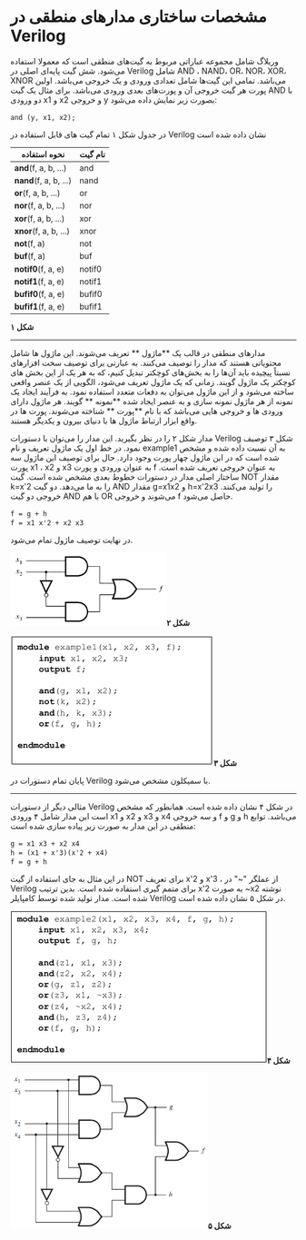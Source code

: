 # مشخصات ساختاری مدارهای منطقی در Verilog

وریلاگ شامل مجموعه عباراتی مربوط به گیت‌های منطقی است که معمولا استفاده می‌شود. شش گیت پایه‌ای اصلی در Verilog شامل AND ، NAND، OR، NOR، XOR، XNOR می‌باشد. تمامی این گیت‌ها شامل تعدادی ورودی و  یک خروجی می‌باشد. اولین پورت هر گیت خروجی آن و پورت‌های بعدی ورودی می‌باشد. برای مثال یک گیت AND با دو ورودی x1 و x2 و خروجی y بصورت زیر نمایش داده می‌شود:

```
and (y, x1, x2);
```

در جدول شکل ۱ تمام گیت های قابل استفاده در Verilog نشان داده شده است

| **نحوه استفاده** | **نام گیت** |
| --- | --- |
| **and**\(f, a, b, ...\) | and |
| **nand**\(f, a, b, ...\) | nand |
| **or**\(f, a, b, ...\) | or |
| **nor**\(f, a, b, ...\) | nor |
| **xor**\(f, a, b, ...\) | xor |
| **xnor**\(f, a, b, ...\) | xnor |
| **not**\(f, a\) | not |
| **buf**\(f, a\) | buf |
| **notif0**\(f, a, e\) | notif0 |
| **notif1**\(f, a, e\) | notif1 |
| **bufif0**\(f, a, e\) | bufif0 |
| **bufif1**\(f, a, e\) | bufif1 |

**شکل ۱**

---

مدارهای منطقی در قالب یک **ماژول ** تعریف می‌شوند. این ماژول ها شامل محتویاتی هستند که مدار را توصیف می‌کنند. به عبارتی برای توصیف سخت افزارهای نسبتاً پیچیده باید آن‌ها را به بخش‌های کوچکتر تبدیل کنیم، که به هر یک از این بخش های کوچکتر یک ماژول گویند. زمانی که یک ماژول تعریف می‌شود، الگویی از یک عنصر واقعی ساخته می‌شود و از این ماژول می‌توان به دفعات متعدد استفاده نمود. به فرآیند ایجاد یک نمونه از هر ماژول نمونه سازی و به عنصر ایجاد شده **نمونه ** گویند. هر ماژول دارای ورودی ها و خروجی هایی می‌باشد که با نام **پورت ** شناخته می‌شوند. پورت ها در واقع ابزار ارتباط ماژول ها با دنیای بیرون و یکدیگر هستند.

مدار شکل ۲ را در نظر بگیرید. این مدار را می‌توان با دستورات Verilog شکل ۳ توصیف نمود. در خط اول یک ماژول تعریف و نام example1 به آن نسبت داده شده و مشخص شده است که در این ماژول چهار پورت وجود دارد. حال برای توصیف این ماژول سه پورت x1 ، x2 و x3 به عنوان ورودی و پورت f به عنوان خروجی تعریف شده است. ساختار اصلی مدار در دستورات خطوط بعدی مشخص شده است. گیت NOT مقدار k=x'2 را به ما می‌دهد. دو گیت AND مقدار g=x1x2 و h=x'2x3 را تولید می‌کنند. خروجی دو گیت AND با هم OR می‌شوند و خروجی f حاصل می‌شود.

```
f = g + h
f = x1 x'2 + x2 x3
```

در نهایت توصیف ماژول تمام می‌شود.

![](/assets/pic02.png)**شکل ۲**

![](/assets/pic03.png)**شکل ۳**

پایان تمام دستورات در Verilog با سمیکلون مشخص می‌شود.

---

مثالی دیگر از دستورات Verilog در شکل ۴ نشان داده شده است. همانطور که مشخص است این مدار شامل ۴ ورودی x1 و x2 و x3 و x4 و سه خروجی f و g و h می‌باشد. توابع منطقی در این مدار به صورت زیر پیاده سازی شده است:

```
g = x1 x3 + x2 x4
h = (x1 + x'3)(x'2 + x4)
f = g + h
```

در این مثال به جای استفاده از گیت NOT برای تعریف x'2 و x'3 ، از عملگر "~" در Verilog برای متمم گیری استفاده شده است. بدین ترتیب x'2 به صورت ~x2 نوشته شده است. مدار تولید شده توسط کامپایلر Verilog در شکل ۵ نشان داده شده است.

![](/assets/pic04.png)**شکل ۴**

![](/assets/pic05.png)**شکل ۵**

